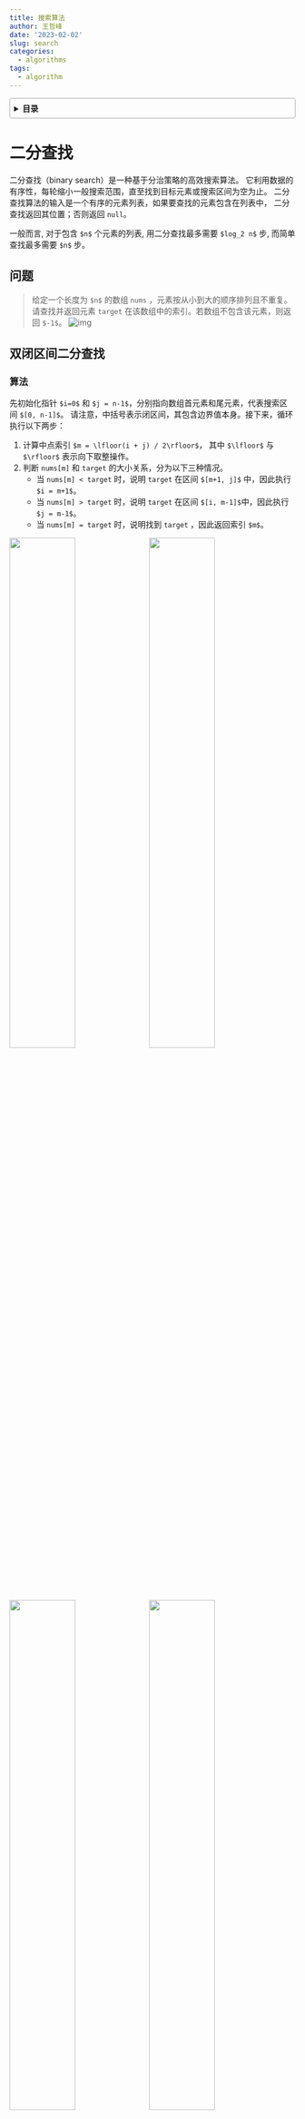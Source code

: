 ```yaml
---
title: 搜索算法
author: 王哲峰
date: '2023-02-02'
slug: search
categories:
  - algorithms
tags:
  - algorithm
---
```


<style>
details {
    border: 1px solid #aaa;
    border-radius: 4px;
    padding: .5em .5em 0;
}
summary {
    font-weight: bold;
    margin: -.5em -.5em 0;
    padding: .5em;
}
details[open] {
    padding: .5em;
}
details[open] summary {
    border-bottom: 1px solid #aaa;
    margin-bottom: .5em;
}
img {
    pointer-events: none;
}
</style>

<details><summary>目录</summary><p>

- [二分查找](#二分查找)
    - [问题](#问题)
    - [双闭区间二分查找](#双闭区间二分查找)
        - [算法](#算法)
        - [实现](#实现)
    - [左闭右开区间二分法](#左闭右开区间二分法)
        - [算法](#算法-1)
        - [实现](#实现-1)
    - [优点与局限性](#优点与局限性)
- [二分查找插入点](#二分查找插入点)
    - [无重复元素的情况](#无重复元素的情况)
        - [问题](#问题-1)
        - [算法](#算法-2)
        - [实现-双闭区间](#实现-双闭区间)
        - [实现-左闭右开区间](#实现-左闭右开区间)
    - [存在重复元素的情况](#存在重复元素的情况)
        - [问题](#问题-2)
        - [算法](#算法-3)
        - [实现-双闭区间](#实现-双闭区间-1)
        - [实现-左闭右开区间](#实现-左闭右开区间-1)
- [二分查找边界](#二分查找边界)
- [哈希优化策略](#哈希优化策略)
- [重识搜索算法](#重识搜索算法)
- [TODO-搜索算法](#todo-搜索算法)
    - [回溯](#回溯)
    - [递归](#递归)
    - [剪枝](#剪枝)
- [参考](#参考)
</p></details><p></p>

# 二分查找

二分查找（binary search）是一种基于分治策略的高效搜索算法。
它利用数据的有序性，每轮缩小一般搜索范围，直至找到目标元素或搜索区间为空为止。
二分查找算法的输入是一个有序的元素列表，如果要查找的元素包含在列表中，
二分查找返回其位置；否则返回 `null`。

一般而言, 对于包含 `$n$` 个元素的列表, 用二分查找最多需要 `$log_2 n$` 步, 
而简单查找最多需要 `$n$` 步。

## 问题

> 给定一个长度为 `$n$` 的数组 `nums` ，元素按从小到大的顺序排列且不重复。
> 请查找并返回元素 `target` 在该数组中的索引。若数组不包含该元素，则返回 `$-1$`。
> ![img](images/binary_search_example.png)

## 双闭区间二分查找

### 算法

先初始化指针 `$i=0$` 和 `$j = n-1$`，分别指向数组首元素和尾元素，代表搜索区间 `$[0, n-1]$`。
请注意，中括号表示闭区间，其包含边界值本身。接下来，循环执行以下两步：

1. 计算中点索引 `$m = \lfloor(i + j) / 2\rfloor$`，
   其中 `$\lfloor$` 与 `$\rfloor$` 表示向下取整操作。
2. 判断 `nums[m]` 和 `target` 的大小关系，分为以下三种情况。
    - 当 `nums[m] < target` 时，说明 `target` 在区间 `$[m+1, j]$` 中，因此执行 `$i = m+1$`。
    - 当 `nums[m] > target` 时，说明 `target` 在区间 `$[i, m-1]$`中，因此执行 `$j = m-1$`。
    - 当 `nums[m] = target` 时，说明找到 `target` ，因此返回索引 `$m$`。

<img src="images/binary_search_step1.png" width="48%" />
<img src="images/binary_search_step2.png" width="48%" />

<img src="images/binary_search_step3.png" width="48%" />
<img src="images/binary_search_step4.png" width="48%" />

<img src="images/binary_search_step5.png" width="48%" />
<img src="images/binary_search_step6.png" width="48%" />

<img src="images/binary_search_step7.png" width="48%" />

若数组不包含目标元素，搜索区间最终会缩小为空，此时返回 `$-1$`。
值得注意的是，由于 `$i$` 和 `$j$` 都是 `int` 类型，因此 `$i+j$` 可能会超出 `int` 类型的取值范围。
为了避免大数越界，我们通常采用公式 `$m = \lfloor i + (j-i) / 2\rfloor$` 来计算中点。

### 实现

```python
def binary_search(nums: List[int], target: int) -> int:
    """
    二分查找（双闭区间）
    """
    # 初始化双闭区间 [0, n-1]，即 low, high 分别指向数组首尾元素
    low, high = 0, len(nums) - 1
    # 循环，当搜索区间为空时跳出(当 low>high 时为空)
    while low <= high:
        # 理论上 Python 的数字可以无限大(取决于内存大小)，无须考虑大数越界问题
        mid = (low + high) // 2  # 计算中点索引 m
        if nums[m] < target:
            low = m + 1  # 此情况说明 target 在区间[m+1,high]中
        elif nums[m] > target:
            high = mid - 1  # 此情况说明 target 在区间[low,m-1]中
        else:
            return mid  # 找到目标元素，返回其索引
    
    return -1  # 未找到目标元素，返回 -1


if __name__ == "__main__":
    my_list = [1, 3, 5, 7, 9]
    result1 = binary_search(my_list, 3)
    print(result1)

    result2 = binary_search(my_list, -1)
    print(result2)
```

* 时间复杂度为 `$O(log n)$`：在二分循环中，区间每轮缩小一半，因此循环次数为 `$log_{2}n$`。
* 空间复杂度为 `$O(1)$`：指针 `$i$` 和 `$j$` 使用常数大小空间。

## 左闭右开区间二分法

### 算法

除了上述双闭区间外，常见的区间表示还有 “左闭右开” 区间，定义为 `$[0, n)$`，
即左边界包含自身，右边界不包含自身。在该表示下，区间 `$[i, j)$` 在 `$i = j$` 时为空。

在两种区间表示下，二分查找算法的初始化、循环条件和缩小区间操作皆有所不同。
由于“双闭区间”表示中的左右边界都被定义为闭区间，
因此通过指针 `$i$` 和指针 `$j$` 缩小区间的操作也是对称的。
这样更不容易出错，因此一般建议采用“双闭区间”的写法。

![img](images/binary_search_ranges.png)

### 实现

```python
def binary_search_lcro(nums: list[int], target: int) -> int:
    """
    二分查找（左闭右开区间）
    """
    # 初始化双闭区间 [0, n)，即 low, high 分别指向数组首尾元素
    low, high = 0, len(nums)
    # 循环，当搜索区间为空时跳出(当 low>high 时为空)
    while low < high:
        mid = (low + high) // 2  # 计算中点索引 m
        if nums[m] < target:
            low = m + 1  # 此情况说明 target 在区间[m+1,high)中
        elif nums[m] > target:
            high = mid  # 此情况说明 target 在区间[low,m)中
        else:
            return mid  # 找到目标元素，返回其索引
    
    return -1  # 未找到目标元素，返回 -1


if __name__ == "__main__":
    my_list = [1, 3, 5, 7, 9]
    result1 = binary_search_lcro(my_list, 3)
    print(result1)

    result2 = binary_search_lcro(my_list, -1)
    print(result2)
```

## 优点与局限性

二分查找在时间和空间方面都有较好的性能：

* 二分查找的时间效率高。在大数据量下，对数阶的时间复杂度具有显著优势。
  例如，当数据大小 `$n = 2^{20}$` 时，线性查找需要 `$2^{20}=1048576$` 轮循环，
  而二分查找仅需 `$log_{2}2^{20}=20$` 轮循环。
* 二分查找无须额外空间。相较于需要借助额外空间的搜索算法（例如哈希查找），
  二分查找更加节省空间。

然而，二分查找并非适用于所有情况，主要有以下原因。

* <span style='border-bottom:1.5px dashed red;'>二分查找仅适用于有序数据</span>。
  若输入数据无序，为了使用二分查找而专门进行排序，得不偿失。
  因为排序算法的时间复杂度通常为 `$O(n log n)$`，比线性查找和二分查找都更高。
  对于频繁插入元素的场景，为保持数组有序性，需要将元素插入到特定位置，时间复杂度为 `$O(n)$`，
  也是非常昂贵的。
* <span style='border-bottom:1.5px dashed red;'>二分查找仅适用于数组</span>。
  二分查找需要跳跃式（非连续地）访问元素，而在链表中执行跳跃式访问的效率较低，
  因此不适合应用在链表或基于链表实现的数据结构。
* 小数据量下，线性查找性能更佳。在线性查找中，每轮只需 1 次判断操作；而在二分查找中，
  需要 1 次加法、1 次除法、1 ~ 3 次判断操作、1 次加法（减法），共 4 ~ 6 个单元操作；
  因此，当数据量 `$n$` 较小时，线性查找反而比二分查找更快。

# 二分查找插入点

二分查找不仅可以搜索目标元素，还可以解决许多变种问题，比如搜索目标元素的插入位置。

## 无重复元素的情况

### 问题

> 给定一个长度为 `$n$` 的有序数组 `nums` 和一个元素 `targe`，数组不存在重复元素。
> 现将 `target` 插入数组 `nums` 中，并保持其有序性。若数组中已存在元素 `target`，
> 则插入到其左方。请返回插入后 `target` 在数组中的索引。
> ![img](images/binary_search_example2.png)

### 算法

如果想复用上一节的二分查找代码，则需要回答以下两个问题。

1. 问题一：当数组中包含 `target` 时，插入点的索引是否是该元素的索引？
    - 题目要求将 `target` 插入到相等元素的左边，这意味着新插入的 `target` 替换了原来 `target` 的位置。
      也就是说，当数组包含 `target` 时，插入点的索引就是该 `target` 的索引。
2. 问题二：当数组中不存在 `target` 时，插入点是哪个元素的索引？
    - 进一步思考二分查找过程：当 `nums[m] < target` 时 `$i$` 移动，
      这意味着指针 `$i$` 在向大于等于 `target` 的元素靠近。同理，
      指针 `$j$` 始终在向小于等于 `target` 的元素靠近。
      因此二分结束时一定有：`$i$` 指向首个大于 target 的元素，
      `$j$` 指向首个小于 `target` 的元素。易得当数组不包含 `target` 时，
      插入索引为 `$i$`。

### 实现-双闭区间

```python
def binary_search_insertion_simple(nums: list[int], target: int) -> int:
    """
    二分查找插入点（无重复点）
    """
    i, j = 0, len(nums) - 1  # 初始化双闭区间
    while i <= j:
        m = (i + j) // 2  # 计算中点索引 m
        if nums[m] < target:
            i = m + 1  # target 在区间 [m+1,j] 中
        elif nums[m] > target:
            j = m - 1  # target 在区间 [i,m-1] 中
        else:
            return m  # 找到 targe, 返回插入点 m
    # 未找到 target，返回插入点 i
    return i
```

### 实现-左闭右开区间

```python

```

## 存在重复元素的情况

### 问题

> 给定一个长度为 `$n$` 的有序数组 `nums` 和一个元素 `targe`，数组存在重复元素。
> 现将 `target` 插入数组 `nums` 中，并保持其有序性。若数组中已存在元素 `target`，
> 则插入到其左方。请返回插入后 `target` 在数组中的索引。
> ![img](images/binary_search_example2.png)

### 算法

假设数组中存在多个 `target`，则普通二分查找只能返回其中一个 `target` 的索引，
而无法确定该元素的左边和右边还有多少 `target`。

题目要求将目标元素插入到最左边，所以我们需要查找数组中最左一个 `target` 的索引。
初步考虑通过下图所示的步骤实现：

![img](images/binary_search_insertion_step.png)

1. 执行二分查找，得到任意一个 `target` 的索引，记为 `$k$`；
2. 从索引 `$k$` 开始，向左进行线性遍历，当找到最左边的 `target` 时返回。

此方法虽然可用，但其包含线性查找，因此时间复杂度为 `$O(n)$`。
当数组中存在很多重复的 `target` 时，该方法效率很低。

现考虑拓展二分查找代码，如下图所示，整体流程保持不变，美伦

### 实现-双闭区间

```python
def binary_search_insertion(nums: list[int], target: int) -> int:
    """
    二分查找插入点（存在重复元素）
    """
    i, j = 0, len(nums) - 1  # 初始化双闭区间 [0, n-1]
    while i <= j:
        m = (i + j) // 2
        if nums[m] < target:
            i = m + 1  # target 在区间 [m+i, j] 中
        elif nums[m] > target:
            j = m - 1  # target 在区间 [i, m-1] 中
        else:
            j = m - 1  # 首个小于 target 的元素在区间 [i, m-1] 中
    # 返回插入点 i
    return i
```

### 实现-左闭右开区间

```python

```

# 二分查找边界




# 哈希优化策略

# 重识搜索算法


# TODO-搜索算法

## 回溯

## 递归

## 剪枝


# 参考

* [动画讲编程](https://www.zhihu.com/zvideo/1363902580368814081)

